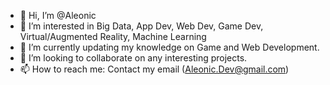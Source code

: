 - 👋 Hi, I’m @Aleonic
- 👀 I’m interested in Big Data, App Dev, Web Dev, Game Dev, Virtual/Augmented Reality, Machine Learning
- 🌱 I’m currently updating my knowledge on Game and Web Development.
- 💞️ I’m looking to collaborate on any interesting projects.
- 📫 How to reach me: Contact my email (Aleonic.Dev@gmail.com)

<!---
Aleonic/Aleonic is a ✨ special ✨ repository because its `README.md` (this file) appears on your GitHub profile.
You can click the Preview link to take a look at your changes.
--->
